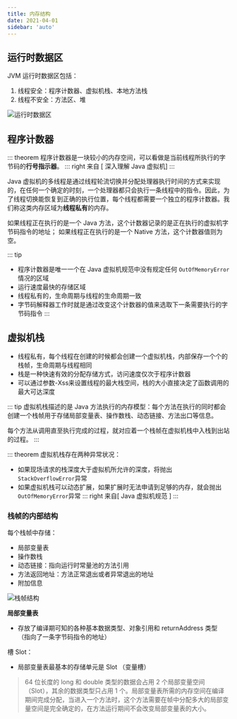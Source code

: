 ```yaml
---
title: 内存结构
date: 2021-04-01
sidebar: 'auto'
---
```



## 运行时数据区
JVM 运行时数据区包括：
1. 线程安全：程序计数器、虚拟机栈、本地方法栈
2. 线程不安全：方法区、堆

![运行时数据区](https://tva1.sinaimg.cn/large/0082zybply1gc6fz21n8kj30u00wpn5v.jpg) 

## 程序计数器
::: theorem
程序计数器是一块较小的内存空间，可以看做是当前线程所执行的字节码的**行号指示器**。
::: right
来自 [ 深入理解 Java 虚拟机]
:::

Java 虚拟机的多线程是通过线程轮流切换并分配处理器执行时间的方式来实现的，在任何一个确定的时刻，一个处理器都只会执行一条线程中的指令。因此，为了线程切换能恢复到正确的执行位置，每个线程都需要一个独立的程序计数器。我们称这类内存区域为**线程私有**的内存。

如果线程正在执行的是一个 Java 方法，这个计数器记录的是正在执行的虚拟机字节码指令的地址；
如果线程正在执行的是一个 Native 方法，这个计数器值则为空。

::: tip
- 程序计数器是唯一一个在 Java 虚拟机规范中没有规定任何 `OutOfMemoryError` 情况的区域
- 运行速度最快的存储区域
- 线程私有的，生命周期与线程的生命周期一致
- 字节码解释器工作时就是通过改变这个计数器的值来选取下一条需要执行的字节码指令
:::

## 虚拟机栈
- 线程私有，每个线程在创建的时候都会创建一个虚拟机栈，内部保存一个个的栈帧，生命周期与线程相同
- 栈是一种快速有效的分配存储方式，访问速度仅次于程序计数器
- 可以通过参数-Xss来设置线程的最大栈空间，栈的大小直接决定了函数调用的最大可达深度

::: tip
虚拟机栈描述的是 Java 方法执行的内存模型：每个方法在执行的同时都会创建一个栈帧用于存储局部变量表、操作数栈、动态链接、方法出口等信息。

每个方法从调用直至执行完成的过程，就对应着一个栈帧在虚拟机栈中入栈到出站的过程。
:::

::: theorem
虚拟机栈存在两种异常状况：
- 如果现场请求的栈深度大于虚拟机所允许的深度，将抛出 `StackOverflowError`异常
- 如果虚拟机栈可以动态扩展，如果扩展时无法申请到足够的内存，就会抛出`OutOfMemoryError`异常
::: right
来自[ Java 虚拟机规范 ]
:::

### 栈帧的内部结构
每个栈帧中存储：
- 局部变量表
- 操作数栈
- 动态链接：指向运行时常量池的方法引用
- 方法返回地址：方法正常退出或者异常退出的地址
- 附加信息

![栈帧结构](https://tva1.sinaimg.cn/large/0082zybply1gc8tjehg8bj318m0lbtbu.jpg)

**局部变量表**
- 存放了编译期可知的各种基本数据类型、对象引用和 returnAddress 类型（指向了一条字节码指令的地址）

槽 Slot：
- 局部变量表最基本的存储单元是 Slot （变量槽）



> 64 位长度的 long 和 double 类型的数据会占用 2 个局部变量空间（Slot），其余的数据类型只占用 1 个。局部变量表所需的内存空间在编译期间完成分配，当进入一个方法时，这个方法需要在帧中分配多大的局部变量空间是完全确定的，在方法运行期间不会改变局部变量表的大小。

